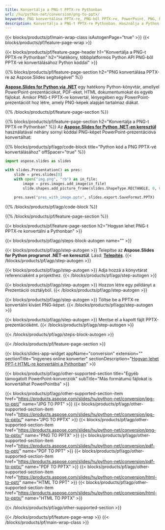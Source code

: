 ```yaml
---
title: Konvertálja a PNG-t PPTX-re Pythonban
url: /hu/python-net/conversion/png-to-pptx/
keywords: PNG konvertálása PPTX-re, PNG-ből PPTX-re, PowerPoint, PNG, PPTX, Python API, Python Library
description: Konvertálja a PNG-t PPTX-re Pythonban. Használja a Python könyvtár API-t a PNG-képek PowerPoint formátumba konvertálásához
---
```


{{< blocks/products/pf/main-wrap-class isAutogenPage="true" >}}
{{< blocks/products/pf/feature-page-wrap >}}

{{< blocks/products/pf/feature-page-header h1="Konvertálja a PNG-t PPTX-re Pythonban" h2="Hatékony, többplatformos Python API PNG-ből PPTX-vé konvertálásához Python kóddal" >}}

{{% blocks/products/pf/feature-page-section h2="PNG konvertálása PPTX-re az Aspose.Slides segítségével" %}}

[**Aspose.Slides for Python via .NET**](https://products.aspose.com/slides/hu/python-net/) egy hatékony Python-könyvtár, amellyel PowerPoint-prezentációkat, PDF-eket, HTML dokumentumokat és egyéb fájlokat. Amikor PNG-t PPTX-re konvertál, lényegében egy PowerPoint-prezentációt hoz létre, amely PNG-képek alapján tartalmaz diákat.

{{% /blocks/products/pf/feature-page-section %}}


{{% blocks/products/pf/feature-page-section  h2="Konvertálja a PNG-t PPTX-re Pythonban" %}}
Az [**Aspose.Slides for Python .NET-en keresztül**](https://products.aspose.com/slides/hu/python-net/) használatával néhány sornyi kóddal PNG-képet PowerPoint-prezentációvá konvertálhat:

{{% blocks/products/pf/agp/code-block title="Python kód a PNG PPTX-vé konvertálásához" offSpacer="true" %}}
```py
import aspose.slides as slides

with slides.Presentation() as pres:
    slide = pres.slides[0]
    with open("img.png", "rb") as in_file:
        image = pres.images.add_image(in_file)
        slide.shapes.add_picture_frame(slides.ShapeType.RECTANGLE, 0, 0, 720, 540, image)
    
    pres.save("pres_with_image.pptx", slides.export.SaveFormat.PPTX)
```
{{% /blocks/products/pf/agp/code-block %}}

{{% /blocks/products/pf/feature-page-section %}}




{{< blocks/products/pf/feature-page-section  h2="Hogyan lehet PNG-t PPTX-re konvertálni a Pythonban" >}}


{{< blocks/products/pf/agp/steps-block-autogen name="" >}}


{{< blocks/products/pf/agp/step-autogen >}}
Telepítse az **Aspose.Slides for Python programot .NET-en keresztül**. Lásd: [**Telepítés**](https://docs.aspose.com/slides/python-net/installation/).
{{< /blocks/products/pf/agp/step-autogen >}}

{{< blocks/products/pf/agp/step-autogen >}}
Adja hozzá a könyvtárat referenciaként a projekthez.
{{< /blocks/products/pf/agp/step-autogen >}}

{{< blocks/products/pf/agp/step-autogen >}}
Hozzon létre egy példányt a Prezentáció osztályból.
{{< /blocks/products/pf/agp/step-autogen >}}

{{< blocks/products/pf/agp/step-autogen >}}
Töltse be a PPTX-re konvertálni kívánt PNG-képet.
{{< /blocks/products/pf/agp/step-autogen >}}

{{< blocks/products/pf/agp/step-autogen >}}
Mentse el a kapott fájlt PPTX-prezentációként.
{{< /blocks/products/pf/agp/step-autogen >}}


{{< /blocks/products/pf/agp/steps-block-autogen >}}


{{< /blocks/products/pf/feature-page-section >}}




{{< blocks/slides-app-widget  appName="conversion" extension="" sectionTitle="Ingyenes online konverter" sectionDescription="[Hogyan lehet PPT-t HTML-re konvertálni a Pythonban](https://products.aspose.com/slides/hu/en/python-net/conversion/ppt-to-html/)" >}}

{{< blocks/products/pf/agp/other-supported-section title="Egyéb támogatott PowerPoint-konverziók" subTitle="Más formátumú fájlokat is konvertálhat PowerPointba" >}} 

{{< blocks/products/pf/agp/other-supported-section-item href="https://products.aspose.com/slides/hu/python-net/conversion/jpg-to-ppt/" name="JPG TO PPT" >}}
{{< blocks/products/pf/agp/other-supported-section-item href="https://products.aspose.com/slides/hu/python-net/conversion/jpg-to-pptx/" name="JPG TO PPTX" >}}
{{< blocks/products/pf/agp/other-supported-section-item href="https://products.aspose.com/slides/hu/python-net/conversion/png-to-pptx/" name="PNG TO PPTX" >}}
{{< blocks/products/pf/agp/other-supported-section-item href="https://products.aspose.com/slides/hu/python-net/conversion/pdf-to-ppt/" name="PDF TO PPT" >}}
{{< blocks/products/pf/agp/other-supported-section-item href="https://products.aspose.com/slides/hu/python-net/conversion/pdf-to-pptx/" name="PDF TO PPTX" >}}
{{< blocks/products/pf/agp/other-supported-section-item href="https://products.aspose.com/slides/hu/python-net/conversion/html-to-ppt/" name="HTML TO PPT" >}}
{{< blocks/products/pf/agp/other-supported-section-item href="https://products.aspose.com/slides/hu/python-net/conversion/html-to-pptx/" name="HTML TO PPTX" >}}


{{< /blocks/products/pf/agp/other-supported-section >}}

{{< /blocks/products/pf/feature-page-wrap >}}
{{< /blocks/products/pf/main-wrap-class >}}